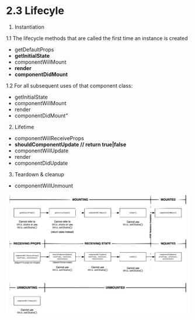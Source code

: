 # 2.3 Lifecyle

1. Instantiation

 1.1 The lifecycle methods that are called the first time an instance is created
   - getDefaultProps
   - **getInitialState**
   - componentWillMount
   - **render**
   - **componentDidMount**
 
 1.2 For all subsequent uses of that component class:
   - getInitialState
   - componentWillMount
   - render
   - componentDidMount”

2. Lifetime
 - componentWillReceiveProps
 - **shouldComponentUpdate // return true|false**
 - componentWillUpdate
 - render
 - componentDidUpdate
 
3. Teardown & cleanup
 - componentWillUnmount

![](QQ20160627-0.png)